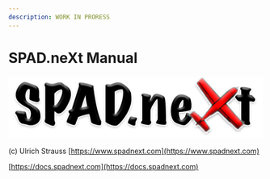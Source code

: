 ```yaml
---
description: WORK IN PRORESS
---
```


# SPAD.neXt Manual

![Simulation Panel Advanced Drivers: neXt Generation](.gitbook/assets/spad.next550-complete.png)

\(c\) Ulrich Strauss [https://www.spadnext.com](https://www.spadnext.com)

[https://docs.spadnext.com](https://docs.spadnext.com)

